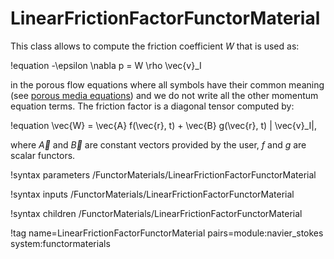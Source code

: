 # LinearFrictionFactorFunctorMaterial

This class allows to compute the friction coefficient $W$ that is used
as:

!equation
-\epsilon \nabla p = W \rho \vec{v}_I

in the porous flow equations where all symbols have their common meaning (see [porous media equations](navier_stokes/pinsfv.md)) and we do not write all the other momentum equation terms. The
friction factor is a diagonal tensor computed by:

!equation
\vec{W} = \vec{A} f(\vec{r}, t) + \vec{B} g(\vec{r}, t) \| \vec{v}_I\|,

where $\vec{A}$ and $\vec{B}$ are constant vectors provided by the user,
$f$ and $g$ are scalar functors. 

!syntax parameters /FunctorMaterials/LinearFrictionFactorFunctorMaterial

!syntax inputs /FunctorMaterials/LinearFrictionFactorFunctorMaterial

!syntax children /FunctorMaterials/LinearFrictionFactorFunctorMaterial

!tag name=LinearFrictionFactorFunctorMaterial pairs=module:navier_stokes system:functormaterials
